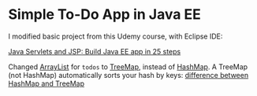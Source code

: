 Simple To-Do App in Java EE
===========================
I modified basic project from this Udemy course, with Eclipse IDE:

[Java Servlets and JSP: Build Java EE app in 25 steps](https://www.udemy.com/learn-java-servlets-and-jsp-web-application-in-25-steps)

Changed [ArrayList](http://docs.oracle.com/javase/7/docs/api/java/util/ArrayList.html) for `todos` to [TreeMap](http://docs.oracle.com/javase/7/docs/api/java/util/TreeMap.html), instead of [HashMap](http://docs.oracle.com/javase/7/docs/api/java/util/HashMap.html). A TreeMap (not HashMap) automatically sorts your hash by keys: [difference between HashMap and TreeMap](http://stackoverflow.com/questions/2444359/what-is-the-difference-between-a-hashmap-and-a-treemap)